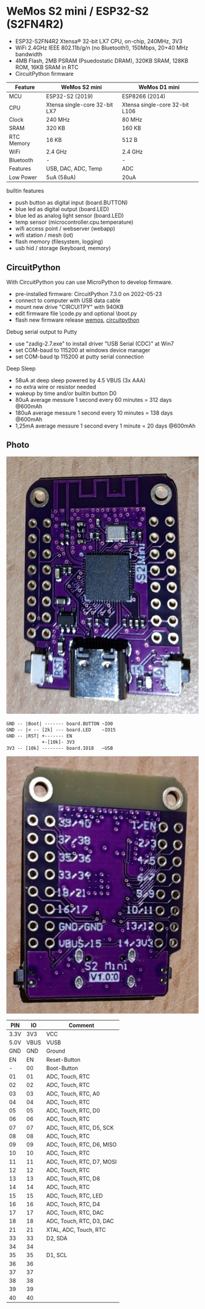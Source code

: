 # WeMos S2 mini / ESP32-S2 (S2FN4R2)

* ESP32-S2FN4R2 Xtensa® 32-bit LX7 CPU, on-chip, 240MHz, 3V3
* WiFi 2.4GHz IEEE 802.11b/g/n (no Bluetooth!), 150Mbps, 20+40 MHz bandwidth
* 4MB Flash, 2MB PSRAM (Psuedostatic DRAM), 320KB SRAM, 128KB ROM, 16KB SRAM in RTC
* CircuitPython firmware

| Feature | WeMos S2 mini | WeMos D1 mini |
| --- | --- | --- |
| MCU | ESP32-S2 (2019) | ESP8266 (2014) |
| CPU | Xtensa single-core 32-bit LX7 | Xtensa single-core 32-bit L106 | 
| Clock | 240 MHz | 80 MHz |
| SRAM | 320 KB | 160 KB |
| RTC Memory | 16 KB | 512 B |
| WiFi | 2.4 GHz | 2.4 GHz |
| Bluetooth | - | - |
| Features | USB, DAC, ADC, Temp | ADC |
| Low Power | 5uA (58uA) | 20uA |

builtin features

* push button as digital input (board.BUTTON)
* blue led as digital output (board.LED)
* blue led as analog light sensor (board.LED)
* temp sensor (microcontroller.cpu.temperature)
* wifi access point / webserver (webapp)
* wifi station / mesh (iot)
* flash memory (filesystem, logging)
* usb hid / storage (keyboard, memory)

## CircuitPython

With CircuitPython you can use MicroPython to develop firmware. 

* pre-installed firmware: CircuitPython 7.3.0 on 2022-05-23
* connect to computer with USB data cable
* mount new drive "CIRCUITPY" with 940KB
* edit firmware file \code.py and optional \boot.py
* flash new firmware release [wemos](https://www.wemos.cc/en/latest/tutorials/s2/get_started_with_circuitpython_s2.html), [circuitpython](https://circuitpython.org/board/lolin_s2_mini/)

Debug serial output to Putty

* use "zadig-2.7.exe" to install driver "USB Serial (CDC)" at Win7
* set COM-baud to 115200 at windows device manager
* set COM-baud tp 115200 at putty serial connection

Deep Sleep

* 58uA at deep sleep powered by 4.5 VBUS (3x AAA)
* no extra wire or resistor needed
* wakeup by time and/or builtin button D0 
* 80uA average messure 1 second every 60 minutes = 312 days @600mAh
* 180uA average messure 1 second every 10 minutes = 138 days @600mAh
* 1,25mA average messure 1 second every 1 minute = 20 days @600mAh

## Photo

![](https://github.com/iotool/microcontroller/blob/main/wemos-s2-mini/wemos-s2-mini-v100-a.jpg?raw=true)

```
GND -- |Boot| ------- board.BUTTON ~IO0
GND -- |< -- [2k] --- board.LED    ~IO15
GND -- |RST| +------- EN
             +-[10k]- 3V3
3V3 -- [10k] -------- board.IO18   ~USB
```

![](https://github.com/iotool/microcontroller/blob/main/wemos-s2-mini/wemos-s2-mini-v100-b.jpg?raw=true)

| PIN | IO | Comment |
| --- | --- | --- |
| 3.3V | 3V3 | VCC |
| 5.0V | VBUS | VUSB |
| GND | GND | Ground |
| EN | EN | Reset-Button |
| - | 00 | Boot-Button |
| 01 | 01 | ADC, Touch, RTC |
| 02 | 02 | ADC, Touch, RTC |
| 03 | 03 | ADC, Touch, RTC, A0 |
| 04 | 04 | ADC, Touch, RTC |
| 05 | 05 | ADC, Touch, RTC, D0 |
| 06 | 06 | ADC, Touch, RTC |
| 07 | 07 | ADC, Touch, RTC, D5, SCK |
| 08 | 08 | ADC, Touch, RTC |
| 09 | 09 | ADC, Touch, RTC, D6, MISO |
| 10 | 10 | ADC, Touch, RTC |
| 11 | 11 | ADC, Touch, RTC, D7, MOSI |
| 12 | 12 | ADC, Touch, RTC |
| 13 | 13 | ADC, Touch, RTC, D8 |
| 14 | 14 | ADC, Touch, RTC |
| 15 | 15 | ADC, Touch, RTC, LED |
| 16 | 16 | ADC, Touch, RTC, D4 |
| 17 | 17 | ADC, Touch, RTC, DAC |
| 18 | 18 | ADC, Touch, RTC, D3, DAC |
| 21 | 21 | XTAL, ADC, Touch, RTC |
| 33 | 33 | D2, SDA |
| 34 | 34 | |
| 35 | 35 | D1, SCL |
| 36 | 36 | |
| 37 | 37 | |
| 38 | 38 | |
| 39 | 39 | |
| 40 | 40 | |

